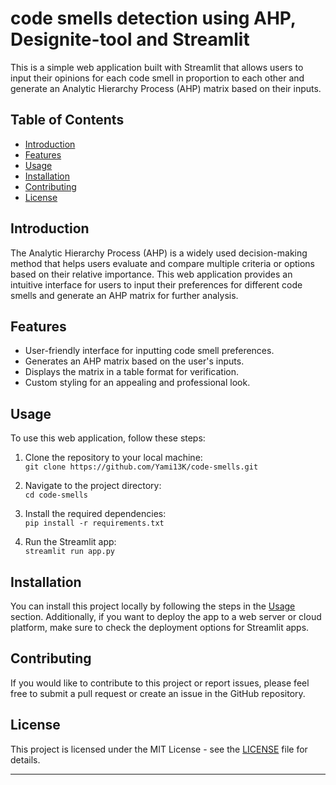 # code smells detection using AHP, Designite-tool and Streamlit

This is a simple web application built with Streamlit that allows users to input their opinions for each code smell in proportion to each other and generate an Analytic Hierarchy Process (AHP) matrix based on their inputs.

## Table of Contents

- [Introduction](#introduction)
- [Features](#features)
- [Usage](#usage)
- [Installation](#installation)
- [Contributing](#contributing)
- [License](#license)

## Introduction

The Analytic Hierarchy Process (AHP) is a widely used decision-making method that helps users evaluate and compare multiple criteria or options based on their relative importance. This web application provides an intuitive interface for users to input their preferences for different code smells and generate an AHP matrix for further analysis.

## Features

- User-friendly interface for inputting code smell preferences.
- Generates an AHP matrix based on the user's inputs.
- Displays the matrix in a table format for verification.
- Custom styling for an appealing and professional look.

## Usage

To use this web application, follow these steps:

1. Clone the repository to your local machine:\
```git clone https://github.com/Yami13K/code-smells.git```


2. Navigate to the project directory:\
```cd code-smells```


3. Install the required dependencies:\
```pip install -r requirements.txt```


4. Run the Streamlit app:\
```streamlit run app.py```

## Installation

You can install this project locally by following the steps in the [Usage](#usage) section. Additionally, if you want to deploy the app to a web server or cloud platform, make sure to check the deployment options for Streamlit apps.

## Contributing

If you would like to contribute to this project or report issues, please feel free to submit a pull request or create an issue in the GitHub repository.

## License

This project is licensed under the MIT License - see the [LICENSE](LICENSE) file for details.

---